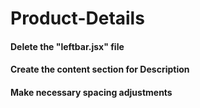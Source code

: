 # Product-Details
#### Delete the "leftbar.jsx" file
#### Create the content section for Description
#### Make necessary spacing adjustments
